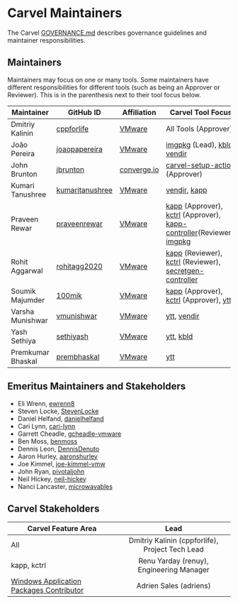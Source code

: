 # Carvel Maintainers

The Carvel [GOVERNANCE.md](https://github.com/carvel-dev/carvel/blob/develop/GOVERNANCE.md) describes governance guidelines and maintainer responsibilities.

## Maintainers
Maintainers may focus on one or many tools. Some maintainers have different responsibilities for different tools (such as being an Approver or Reviewer). This is in the parenthesis next to their tool focus below.

| Maintainer            | GitHub ID                                             | Affiliation                              | Carvel Tool Focus                                                                                                                                                                                                                  |
|-----------------------|-------------------------------------------------------|------------------------------------------|------------------------------------------------------------------------------------------------------------------------------------------------------------------------------------------------------------------------------------|
| Dmitriy Kalinin       | [cppforlife](https://github.com/cppforlife)           | [VMware](https://www.github.com/vmware/) | All Tools (Approver)                                                                                                                                                                                                               |
| João Pereira          | [joaopapereira](https://github.com/joaopapereira)     | [VMware](https://www.github.com/vmware/) | [imgpkg](https://github.com/carvel-dev/imgpkg) (Lead), [kbld](https://github.com/carvel-dev/kbld), [vendir](https://github.com/carvel-dev/vendir) |
| John Brunton          | [jbrunton](https://github.com/jbrunton)               | [converge.io](https://converge.io/)      | [carvel-setup-action](https://github.com/carvel-dev/setup-action) (Approver) |
| Kumari Tanushree      | [kumaritanushree](https://github.com/kumaritanushree) | [VMware](https://www.github.com/vmware/) | [vendir](https://github.com/carvel-dev/vendir), [kapp](https://github.com/carvel-dev/kapp) |
| Praveen Rewar         | [praveenrewar](https://github.com/praveenrewar)       | [VMware](https://www.github.com/vmware/) | [kapp](https://github.com/carvel-dev/kapp) (Approver), [kctrl](https://github.com/carvel-dev/kapp-controller/tree/develop/cli) (Approver), [kapp-controller](https://github.com/carvel-dev/kapp-controller)(Reviewer), [imgpkg](https://github.com/carvel-dev/imgpkg) |
| Rohit Aggarwal        | [rohitagg2020](https://github.com/rohitagg2020)       | [VMware](https://www.github.com/vmware/) | [kapp](https://github.com/carvel-dev/kapp) (Reviewer), [kctrl](https://github.com/carvel-dev/kapp-controller/tree/develop/cli) (Reviewer), [secretgen-controller](https://github.com/carvel-dev/secretgen-controller) |
| Soumik Majumder       | [100mik](https://github.com/100mik)                   | [VMware](https://www.github.com/vmware/) | [kapp](https://github.com/carvel-dev/kapp) (Approver), [kctrl](https://github.com/carvel-dev/kapp-controller/tree/develop/cli) (Approver), [ytt](https://github.com/carvel-dev/ytt) |
| Varsha Munishwar      | [vmunishwar](https://github.com/vmunishwar)           | [VMware](https://www.github.com/vmware/) | [ytt](https://github.com/carvel-dev/ytt), [vendir](https://github.com/carvel-dev/vendir)                                                                                                                                                                                  |
| Yash Sethiya          | [sethiyash](https://github.com/sethiyash)             | [VMware](https://www.github.com/vmware/) | [ytt](https://github.com/carvel-dev/ytt), [kbld](https://github.com/carvel-dev/kbld)                                                                                                                                                                                |
| Premkumar Bhaskal     | [prembhaskal](https://github.com/prembhaskal)         | [VMware](https://www.github.com/vmware/) | [ytt](https://github.com/carvel-dev/ytt)                                                                                                                                                                                |


## Emeritus Maintainers and Stakeholders
* Eli Wrenn, [ewrenn8](https://github.com/ewrenn8)
* Steven Locke, [StevenLocke](https://github.com/StevenLocke)
* Daniel Helfand, [danielhelfand](https://github.com/danielhelfand)
* Cari Lynn, [cari-lynn](https://github.com/cari-lynn)
* Garrett Cheadle, [gcheadle-vmware](https://github.com/gcheadle-vmware)
* Ben Moss, [benmoss](https://github.com/benmoss)
* Dennis Leon, [DennisDenuto](https://github.com/DennisDenuto)
* Aaron Hurley, [aaronshurley](https://github.com/aaronshurley)
* Joe Kimmel, [joe-kimmel-vmw](https://github.com/joe-kimmel-vmw)  
* John Ryan, [pivotaljohn](https://github.com/pivotaljohn)
* Neil Hickey, [neil-hickey](https://github.com/neil-hickey)
* Nanci Lancaster, [microwavables](https://github.com/microwavables)

## Carvel Stakeholders

| Carvel Feature Area                                                                                                                             |                       Lead                       |
|-------------------------------------------------------------------------------------------------------------------------------------------------|:------------------------------------------------:|
| All                                                                                                                                             | Dmitriy Kalinin (cppforlife), Project Tech Lead  |
| kapp, kctrl                                                                                                                                     |     Renu Yarday (renuy), Engineering Manager     |
| [Windows Application Packages Contributor](https://github.com/adriens?tab=repositories&q=chocolatey-&type=&language=powershell&sort=stargazers) |              Adrien Sales (adriens)              |
